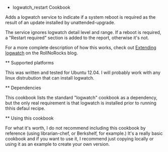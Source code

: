 * logwatch_restart Cookbook

Adds a logwatch service to indicate if a system reboot is required
as the result of an update installed by unattended-upgrade.

The service ignores logwatch detail level and range.
If a reboot is required, a "Restart required" section is
added to the report, otherwise it's not.

For a more complete description of how this works,
check out [Extending logwatch](http://www.rollnorocks.com/2014/03/extendinglogwatch/)
on the RollNoRocks blog.

** Supported platforms

This was written and tested for Ubuntu 12.04.
I will probably work with any
linux distrubution that can install logwatch.

** Dependencies

This cookbook lists the standard "logwatch" cookbook as a dependency,
but the only real requirement is that logwatch is installed prior
to running thhis defaul recipe.

** Using this cookbook

For what it's worth, I do not recommend including this cookbook by reference
(using librarian-chef, or Berkshelf, for example.)
It's a really basic cookbook and if you want to use it,
I recommend just copying locally or using it as an example
to create your own version.
